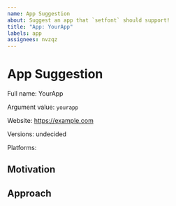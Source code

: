 ```yaml
---
name: App Suggestion
about: Suggest an app that `setfont` should support!
title: "App: YourApp"
labels: app
assignees: nvzqz
---
```


<!--
Thank you for suggestion an app for `setfont`!

Please fill in as much of the template below as possible. This helps us approach
supporting your suggested app.
-->

# App Suggestion

Full name: YourApp

<!--
This value is read by `setfont` to determine what app to target.

Be sure that `yourapp` does not conflict with an existing app! However some
values like `terminal` are exempt because the name exists on multiple platforms.
-->
Argument value: `yourapp`

<!--
Where can one go to read more about the app?
-->
Website: https://example.com

<!-- What app versions should we support? -->
Versions: undecided

Platforms:
<!--
- macOS
- Linux
- Windows
-->

## Motivation

<!--
Why should this app be supported?
-->

## Approach

<!--
How could we go about supporting this app?

If you're unsure, just write "Needs investigation". 🙂
-->
